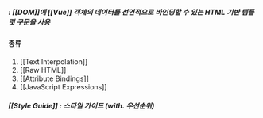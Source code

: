 ##### : [[DOM]]에 [[Vue]] 객체의 데이터를 선언적으로 바인딩할 수 있는 HTML 기반 템플릿 구문을 사용

#### 종류
1. [[Text Interpolation]]
2. [[Raw HTML]]
3. [[Attribute Bindings]]
4. [[JavaScript Expressions]]



##### [[Style Guide]] : 스타일 가이드 (with. 우선순위)